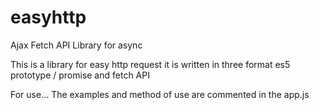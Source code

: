 # easyhttp
Ajax Fetch API Library for async

This is a library for easy http request
it is written in three format es5 prototype / promise and fetch API

For use... The examples and method of use are commented in the app.js
